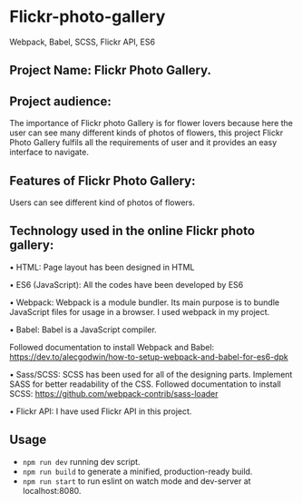 # Flickr-photo-gallery
Webpack, Babel, SCSS, Flickr API, ES6

## Project Name:  Flickr Photo Gallery.

## Project audience: 
The importance of Flickr photo Gallery is for flower lovers because here the user can see many different kinds of photos of flowers, this project Flickr Photo Gallery fulfils all the requirements of user and it provides an easy interface to navigate.

## Features of Flickr Photo Gallery:
Users can see different kind of photos of flowers.

## Technology used in the online Flickr photo gallery:
•	HTML: Page layout has been designed in HTML

•	ES6 (JavaScript): All the codes have been developed by ES6

•	Webpack: Webpack is a module bundler. Its main purpose is to bundle JavaScript files for usage in a browser.  I used webpack in my project.

•	Babel: Babel is a JavaScript compiler. 

Followed documentation to install Webpack and Babel: https://dev.to/alecgodwin/how-to-setup-webpack-and-babel-for-es6-dpk

•	Sass/SCSS: SCSS has been used for all of the designing parts. Implement SASS for better readability of the CSS. 
Followed documentation to install SCSS:  https://github.com/webpack-contrib/sass-loader

•	Flickr API: I have used Flickr API in this project. 

## Usage
* `npm run dev` running dev script.
* `npm run build` to generate a minified, production-ready build.
* `npm run start` to run eslint on watch mode and dev-server at localhost:8080.


